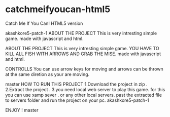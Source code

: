 # catchmeifyoucan-html5
Catch Me If You Can! HTML5 version

akashkore5-patch-1
ABOUT THE PROJECT 
This is very intresting simple game.
made with javascript and html.


ABOUT THE PROJECT
This is very intresting simple game.
YOU HAVE TO KILL ALL FISH WITH ARROWS AND GRAB THE MISE. 
made with javascript and html.

CONTROLLS
You can use arrow keys for moving and arrows can be thrown at the same diretion as your are moving.

 master
HOW TO RUN THIS PROJECT
1.Download the project in zip . 
2.Extract the project .
3.you need local web server to play this game.
  for this you can use xamp sever . or any other local servers.
  past the extracted file to servers folder and run the project on your pc.
akashkore5-patch-1
  


 
 ENJOY !
 master
